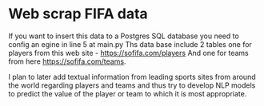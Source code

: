 # Web scrap FIFA data

If you want to insert this data to a Postgres SQL database you need to config an egine in line 5 at main.py
Ths data base include 2 tables one for players from this web site - https://sofifa.com/players
And one for teams from here https://sofifa.com/teams.

I plan to later add textual information from leading sports sites from around the world regarding players and teams and thus try to develop NLP models to predict the value of the player or team to which it is most appropriate.
